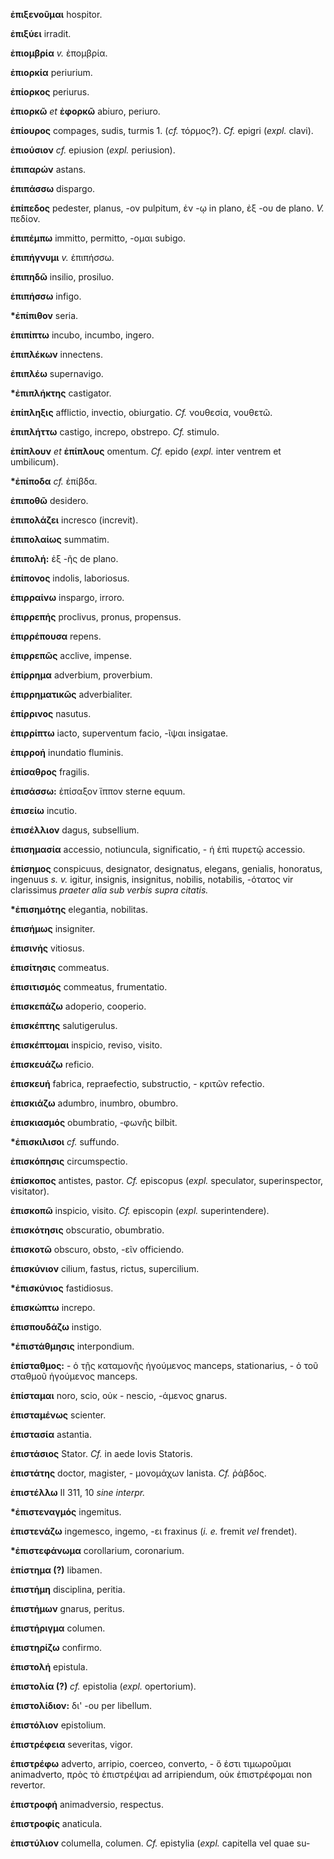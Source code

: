 **ἐπιξενοῦμαι** hospitor.

**ἐπιξύει** irradit.

**ἐπιομβρία** *v.* ἐπομβρία.

**ἐπιορκία** periurium.

**ἐπίορκος** periurus.

**ἐπιορκῶ** *et* **ἐφορκῶ** abiuro, periuro.

**ἐπίουρος** compages, sudis, turmis 1. (*cf.* τόρμος?). *Cf.* epigri
(*expl.* clavi).

**ἐπιούσιον** *cf.* epiusion (*expl.* periusion).

**ἐπιπαρών** astans.

**ἐπιπάσσω** dispargo.

**ἐπίπεδος** pedester, planus, -ον pulpitum, ἐν -ῳ in plano, ἐξ -ου de
plano. *V.* πεδίον.

**ἐπιπέμπω** immitto, permitto, -ομαι subigo.

**ἐπιπήγνυμι** *v.* ἐπιπήσσω.

**ἐπιπηδῶ** insilio, prosiluo.

**ἐπιπήσσω** infigo.

**\*ἐπίπιθον** seria.

**ἐπιπίπτω** incubo, incumbo, ingero.

**ἐπιπλέκων** innectens.

**ἐπιπλέω** supernavigo.

**\*ἐπιπλήκτης** castigator.

**ἐπίπληξις** afflictio, invectio, obiurgatio. *Cf.* νουθεσία, νουθετῶ.

**ἐπιπλήττω** castigo, increpo, obstrepo. *Cf.* stimulo.

**ἐπίπλουν** *et* **ἐπίπλους** omentum. *Cf.* epido (*expl.* inter
ventrem et umbilicum).

**\*ἐπίποδα** *cf.* ἐπίβδα.

**ἐπιποθῶ** desidero.

**ἐπιπολάζει** incresco (increvit).

**ἐπιπολαίως** summatim.

**ἐπιπολή:** ἐξ -ῆς de plano.

**ἐπίπονος** indolis, laboriosus.

**ἐπιρραίνω** inspargo, irroro.

**ἐπιρρεπής** proclivus, pronus, propensus.

**ἐπιρρέπουσα** repens.

**ἐπιρρεπῶς** acclive, impense.

**ἐπίρρημα** adverbium, proverbium.

**ἐπιρρηματικῶς** adverbialiter.

**ἐπίρρινος** nasutus.

**ἐπιρρίπτω** iacto, superventum facio, -ῖψαι insigatae.

**ἐπιρροή** inundatio fluminis.

**ἐπίσαθρος** fragilis.

**ἐπισάσσω:** ἐπίσαξον ἵππον sterne equum.

**ἐπισείω** incutio.

**ἐπισέλλιον** dagus, subsellium.

**ἐπισημασία** accessio, notiuncula, significatio, - ἡ ἐπὶ πυρετῷ
accessio.

**ἐπίσημος** conspicuus, designator, designatus, elegans, genialis,
honoratus, ingenuus *s. v.* igitur, insignis, insignitus, nobilis,
notabilis, -ότατος vir clarissimus *praeter alia sub verbis supra
citatis.*

**\*ἐπισημότης** elegantia, nobilitas.

**ἐπισήμως** insigniter.

**ἐπισινής** vitiosus.

**ἐπισίτησις** commeatus.

**ἐπισιτισμός** commeatus, frumentatio.

**ἐπισκεπάζω** adoperio, cooperio.

**ἐπισκέπτης** salutigerulus.

**ἐπισκέπτομαι** inspicio, reviso, visito.

**ἐπισκευάζω** reficio.

**ἐπισκευή** fabrica, repraefectio, substructio, - κριτῶν refectio.

**ἐπισκιάζω** adumbro, inumbro, obumbro.

**ἐπισκιασμός** obumbratio, -φωνῆς bilbit.

**\*ἐπισκιλισοι** *cf.* suffundo.

**ἐπισκόπησις** circumspectio.

**ἐπίσκοπος** antistes, pastor. *Cf.* episcopus (*expl.* speculator,
superinspector, visitator).

**ἐπισκοπῶ** inspicio, visito. *Cf.* episcopin (*expl.* superintendere).

**ἐπισκότησις** obscuratio, obumbratio.

**ἐπισκοτῶ** obscuro, obsto, -εῖν officiendo.

**ἐπισκύνιον** cilium, fastus, rictus, supercilium.

**\*ἐπισκύνιος** fastidiosus.

**ἐπισκώπτω** increpo.

**ἐπισπουδάζω** instigo.

**\*ἐπιστάθμησις** interpondium.

**ἐπίσταθμος:** - ὁ τῇς καταμονῆς ἡγούμενος manceps, stationarius, - ὁ
τοῦ σταθμοῦ ἡγούμενος manceps.

**ἐπίσταμαι** noro, scio, οὐκ - nescio, -άμενος gnarus.

**ἐπισταμένως** scienter.

**ἐπιστασία** astantia.

**ἐπιστάσιος** Stator. *Cf.* in aede Iovis Statoris.

**ἐπιστάτης** doctor, magister, - μονομάχων lanista. *Cf.* ῥάβδος.

**ἐπιστέλλω** II 311, 10 *sine interpr.*

**\*ἐπιστεναγμός** ingemitus.

**ἐπιστενάζω** ingemesco, ingemo, -ει fraxinus (*i. e.* fremit *vel*
frendet).

**\*ἐπιστεφάνωμα** corollarium, coronarium.

**ἐπίστημα (?)** libamen.

**ἐπιστήμη** disciplina, peritia.

**ἐπιστήμων** gnarus, peritus.

**ἐπιστήριγμα** columen.

**ἐπιστηρίζω** confirmo.

**ἐπιστολή** epistula.

**ἐπιστολία (?)** *cf.* epistolia (*expl.* opertorium).

**ἐπιστολίδιον:** δι' -ου per libellum.

**ἐπιστόλιον** epistolium.

**ἐπιστρέφεια** severitas, vigor.

**ἐπιστρέφω** adverto, arripio, coerceo, converto, - ὅ ἐστι τιμωροῦμαι
animadverto, πρὸς τὸ ἐπιστρέψαι ad arripiendum, οὐκ ἐπιστρέφομαι non
revertor.

**ἐπιστροφή** animadversio, respectus.

**ἐπιστροφίς** anaticula.

**ἐπιστύλιον** columella, columen. *Cf.* epistylia (*expl.* capitella
vel quae su-
